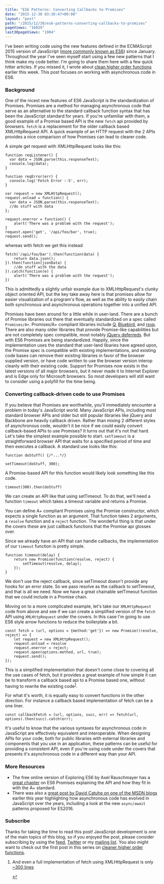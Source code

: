 ```yaml
---
title: "ES6 Patterns: Converting Callbacks to Promises"
date: "2015-12-30 03:30:47+00:00"
layout: "post"
path: "/2015/12/30/es6-patterns-converting-callbacks-to-promises"
pageViews: "16029"
last30pageViews: "1904"
---
```


<div class="explanation">
I've been writing code using the new features defined in the ECMAScript 2015 version of JavaScript (<a href="http://benmccormick.org/2015/09/14/es5-es6-es2016-es-next-whats-going-on-with-javascript-versioning/">more commonly known as ES6</a>) since January.  Throughout the year I've seen myself start using a few new patterns that I think make my code better.  I'm going to share them here with a few quick hitter articles.  If you missed it, I wrote about <a href="http://benmccormick.org/2015/11/30/es6-patterns-clean-higher-order-functions/">clean higher order functions</a> earlier this week.  This post focuses on working with asynchronous code in ES6.  
</div>


### Background

One of the nicest new features of ES6 JavaScript is the standardization of Promises.  Promises are a method for managing asynchronous code that serve as an alternative to the standard callback function syntax that has been the JavaScript standard for years.  If you're unfamiliar with them, a good example of a Promise based API is the new `fetch` api provided by browsers.  `fetch` is a replacement for the older callback based XMLHttpRequest API.  A quick example of an HTTP request with the 2 APIs provides a nice comparison of how Promises can lead to clearer code.

A simple get request with XMLHttpRequest looks like this:

```
function reqListener() {  
  var data = JSON.parse(this.responseText);  
  console.log(data);  
}

function reqError(err) {  
  console.log('Fetch Error :-S', err);  
}

var request = new XMLHttpRequest();  
request.onload = function() {
  var data = JSON.parse(this.responseText);  
  //do stuff with data
};  

request.onerror = function() {
    alert('There was a problem with the request');
}
request.open('get', '/api/foo/bar', true);  
request.send();
```

whereas with fetch we get this instead

```
fetch('/api/foo/bar').then(function(data) {
    return data.json();
}).then(function(jsonData) {
    //do stuff with the data
}).catch(function(e) {
    alert('There was a problem with the request');
})
```

This is admittedly a slightly unfair example due to XMLHttpRequest's clunky object oriented API, but the key take away here is that promises allow for easier visualization of a program's flow, as well as the ability to easily chain both synchronous and asynchronous operations together into a unified API.

Promises have been around for a little while in user-land.  There are a bunch of Promise libraries out there that eventually standardized on a spec called `Promises/A+`.  Promises/A+ compliant libraries include [Q][q], [Bluebird][bluebird], and [rsvp][rsvp].  There are also many older libraries that provide Promise-like capabilities but are not completely spec compatible, most notably [jQuery deferreds][jqd].  But with ES6 Promises are being standardized.  Happily, since the implementation uses the standard that user-land libaries have agreed upon, the Promise spec is compatible with existing implementations, and existing code bases can remove their existing libraries in favor of the browser supplied version, or have code written to use the browser version interop cleanly with their existing code.  Support for Promises now exists in the latest versions of all major browsers, but it never made it to Internet Explorer and is Edge only for Microsoft browsers.  So most developers will still want to consider using a polyfill for the time being.

### Converting callback-driven code to use Promises

If you believe that Promises are worthwhile, you'll immediately encounter a problem in today's JavaScript world.  Many JavaScript APIs, including most standard browser APIs and older but still popular libraries like jQuery and Backbone are heavily callback driven.  Rather than mixing 2 different styles of asynchronous code, wouldn't it be nice if we could easily convert callback-based APIs to use Promises?  It turns out that it's not that hard.  Let's take the simplest example possible to start.  `setTimeout` is a straightforward browser API that waits for a specified period of time and then executes a callback.  A standard use looks like this:

```
function doStuff() {/*...*/}

setTimeout(doStuff, 300);
```

A Promise-based API for this function would likely look something like this code.

```
timeout(300).then(doStuff)
```

We can create an API like that using setTimeout.  To do that, we'll need a function `timeout` which takes a timeout variable and returns a Promise.  

You can define A+ compliant Promises using the Promise constructor, which expects a single function as an argument.  That function takes 2 arguments, a `resolve` function and a `reject` function.  The wonderful thing is that under the covers these are just callback functions that the Promise api glosses over.  

Since we already have an API that can handle callbacks, the implementation of our `timeout` function is pretty simple.

```
function timeout(delay) {
    return new Promise(function(resolve, reject) {
        setTimeout(resolve, delay);
    });
}
```

We don't use the reject callback, since setTimeout doesn't provide any hooks for an error state. So we pass resolve as the callback to setTimeout, and that is all we need.  Now we have a great chainable setTimeout function that we could include in a Promise chain.

Moving on to a more complicated example, let's take our `XMLHttpRequest` code from above and see if we can create a simplified version of the `fetch` API using `XMLHttpRequest` under the covers.  In this case I'm going to use ES6 style arrow functions to reduce the boilerplate a bit.

```
const fetch = (url, options = {method:'get'}) => new Promise((resolve, reject) => {
    let request = new XMLHttpRequest();  
    request.onload = resolve
    request.onerror = reject;
    request.open(options.method, url, true);  
    request.send();
});
```

This is a simplified implementation that doesn't come close to covering all the use cases of fetch, but it provides a great example of how simple it can be to transform a callback based api to a Promise based one, without having to rewrite the existing code<sup id="fnref:1">[1](#fn:1)</sup>.   

For what it's worth, it is equally easy to convert functions in the other direction.  For instance a callback based implementation of fetch can be a one liner.

```
const callbackFetch = (url, options, succ, err) => fetch(url, options).then(succ).catch(err);
```

It's useful to know that the various syntaxes for asynchronous code in JavaScript are effectively equivalent and interoperable.  When designing APIs for your code, both for public libraries with external libraries and components that you use in an application, these patterns can be useful for providing a consistent API, even if you're using code under the covers that presents it's asynchronous code in a different way than your API.  


### More Resources

- The free online version of Exploring ES6 by Axel Rauschmayer has a [great chapter][exploringjs] on ES6 Promises explaining the API and how they fit in with the A+ standard.
- There was also a [great post by David Catuhe on one of the MSDN blogs][asynccity] earlier this year highlighting how asynchronous code has evolved in JavaScript over the years, including a look at the new `async/await` patterns proposed for ES2016.



### Subscribe

Thanks for taking the time to read this post!  JavaScript development is one of the main topics of this blog, so if you enjoyed the post, please consider subscribing by using the [feed](http://feedpress.me/benmccormick), [Twitter](http://twitter.com/benmccormickorg) or my [mailing list](http://eepurl.com/WFYon). You also might want to check out the first post in this series on [cleaner higher order functions][doublefuncs].



<div class="footnotes">
<ol>
    <li class="footnote" id="fn:1">
        <p>
        And even a full implementation of fetch using XMLHttpRequest is only<a href="https://github.com/github/fetch/blob/master/fetch.js"> ~300 lines</a>
        </p>
        <a href="#fnref:1" title="return to article"> ↩</a></p>
    </li>
</ol>
</div>


[jqpromise]: http://abdulapopoola.com/2014/12/12/the-differences-between-jquery-deferreds-and-the-promisesa-spec/
[exploringjs]: http://exploringjs.com/es6/ch_promises.html
[q]: https://github.com/kriskowal/q
[bluebird]: https://github.com/petkaantonov/bluebird
[rsvp]: https://github.com/tildeio/rsvp.js
[jqd]: https://api.jquery.com/category/deferred-object/
[asynccity]: http://blogs.msdn.com/b/eternalcoding/archive/2015/09/30/javascript-goes-to-asynchronous-city.aspx
[doublefuncs]: http://benmccormick.org/2015/11/30/es6-patterns-clean-higher-order-functions/
